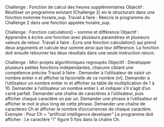 Challenge : Fonction de calcul des heures supplémentaires
Objectif : Réutiliser un programme existant (Challenge 2) en le structurant dans une fonction nommée horaire_sup.
Travail à faire :
 Réécris le programme du Challenge 2 dans une fonction appelée horaire_sup.
 
Challenge : Fonction calculation() – somme et différence
Objectif : Apprendre à écrire une fonction avec plusieurs paramètres et plusieurs valeurs de retour.
Travail à faire :
Écris une fonction calculation() qui prend deux arguments et calcule leur somme ainsi que leur différence. La fonction doit ensuite retourner les deux résultats dans une seule instruction return.

Challenge : Mini-projets algorithmiques regroupés
Objectif :  Développer plusieurs petites fonctions indépendantes, chacune ciblant une compétence précise
Travail à faire :
Demander à l’utilisateur de saisir un nombre entier n et afficher la factorielle de ce nombre (n!).
Demander à l’utilisateur un nombre entier m et afficher sa table de multiplication de 1 à 10.
Demander à l’utilisateur un nombre entier L et indiquer s’il s’agit d’un carré parfait.
Demander une chaîne de caractères à l’utilisateur, puis afficher chaque caractère un par un.
Demander une phrase à l’utilisateur et afficher le mot le plus long de cette phrase.
Demander une chaîne de caractères Ch et afficher le nombre d’occurrences de chaque caractère.
Exemple : Pour Ch = “artificial intelligence developer” 
Le programme doit afficher : Le caractère "i" figure 5 fois dans la chaîne Ch.
